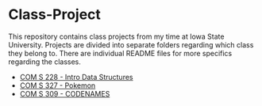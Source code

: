 # Class-Project

This repository contains class projects from my time at Iowa State University. Projects are divided into separate folders regarding which class they belong to. There are individual README files for more specifics regarding the classes.

- [COM S 228 - Intro Data Structures](https://github.com/dbooth05/Class-Project/tree/437e96da2446a4ff14f669053756dac649c6b69f/COMS%20228)
- [COM S 327 - Pokemon](https://github.com/dbooth05/Class-Project/tree/b48bf51154dd2135460975546d6b7b9d5b956c2c/COMS%20327)
- [COM S 309 - CODENAMES](https://github.com/dbooth05/Codename-Codenames)
